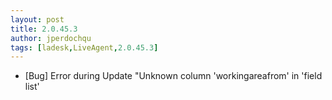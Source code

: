 ```yaml
---
layout: post
title: 2.0.45.3
author: jperdochqu
tags: [ladesk,LiveAgent,2.0.45.3]
---
```


- [Bug] Error during Update &quot;Unknown column 'workingareafrom' in 'field list'
